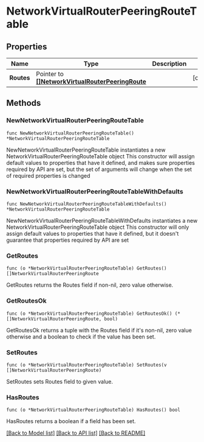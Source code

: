 # NetworkVirtualRouterPeeringRouteTable

## Properties

Name | Type | Description | Notes
------------ | ------------- | ------------- | -------------
**Routes** | Pointer to [**[]NetworkVirtualRouterPeeringRoute**](NetworkVirtualRouterPeeringRoute.md) |  | [optional] 

## Methods

### NewNetworkVirtualRouterPeeringRouteTable

`func NewNetworkVirtualRouterPeeringRouteTable() *NetworkVirtualRouterPeeringRouteTable`

NewNetworkVirtualRouterPeeringRouteTable instantiates a new NetworkVirtualRouterPeeringRouteTable object
This constructor will assign default values to properties that have it defined,
and makes sure properties required by API are set, but the set of arguments
will change when the set of required properties is changed

### NewNetworkVirtualRouterPeeringRouteTableWithDefaults

`func NewNetworkVirtualRouterPeeringRouteTableWithDefaults() *NetworkVirtualRouterPeeringRouteTable`

NewNetworkVirtualRouterPeeringRouteTableWithDefaults instantiates a new NetworkVirtualRouterPeeringRouteTable object
This constructor will only assign default values to properties that have it defined,
but it doesn't guarantee that properties required by API are set

### GetRoutes

`func (o *NetworkVirtualRouterPeeringRouteTable) GetRoutes() []NetworkVirtualRouterPeeringRoute`

GetRoutes returns the Routes field if non-nil, zero value otherwise.

### GetRoutesOk

`func (o *NetworkVirtualRouterPeeringRouteTable) GetRoutesOk() (*[]NetworkVirtualRouterPeeringRoute, bool)`

GetRoutesOk returns a tuple with the Routes field if it's non-nil, zero value otherwise
and a boolean to check if the value has been set.

### SetRoutes

`func (o *NetworkVirtualRouterPeeringRouteTable) SetRoutes(v []NetworkVirtualRouterPeeringRoute)`

SetRoutes sets Routes field to given value.

### HasRoutes

`func (o *NetworkVirtualRouterPeeringRouteTable) HasRoutes() bool`

HasRoutes returns a boolean if a field has been set.


[[Back to Model list]](../README.md#documentation-for-models) [[Back to API list]](../README.md#documentation-for-api-endpoints) [[Back to README]](../README.md)


